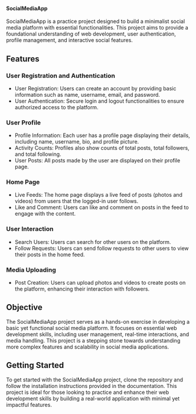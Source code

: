 #### SocialMediaApp

SocialMediaApp is a practice project designed to build a minimalist social media platform with essential functionalities. This project aims to provide a foundational understanding of web development, user authentication, profile management, and interactive social features.

## Features

### User Registration and Authentication
- User Registration: Users can create an account by providing basic information such as name, username, email, and password.
- User Authentication: Secure login and logout functionalities to ensure authorized access to the platform.

### User Profile
- Profile Information: Each user has a profile page displaying their details, including name, username, bio, and profile picture.
- Activity Counts: Profiles also show counts of total posts, total followers, and total following.
- User Posts: All posts made by the user are displayed on their profile page.

### Home Page
- Live Feeds: The home page displays a live feed of posts (photos and videos) from users that the logged-in user follows.
- Like and Comment: Users can like and comment on posts in the feed to engage with the content.

### User Interaction
- Search Users: Users can search for other users on the platform.
- Follow Requests: Users can send follow requests to other users to view their posts in the home feed.

### Media Uploading
- Post Creation: Users can upload photos and videos to create posts on the platform, enhancing their interaction with followers.

## Objective

The SocialMediaApp project serves as a hands-on exercise in developing a basic yet functional social media platform. It focuses on essential web development skills, including user management, real-time interactions, and media handling. This project is a stepping stone towards understanding more complex features and scalability in social media applications.

## Getting Started

To get started with the SocialMediaApp project, clone the repository and follow the installation instructions provided in the documentation. This project is ideal for those looking to practice and enhance their web development skills by building a real-world application with minimal yet impactful features.

